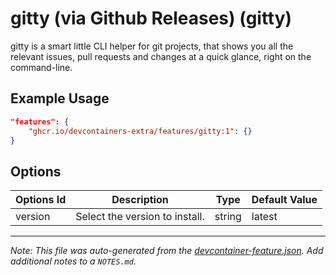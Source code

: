 
# gitty (via Github Releases) (gitty)

gitty is a smart little CLI helper for git projects, that shows you all the relevant issues, pull requests and changes at a quick glance, right on the command-line.

## Example Usage

```json
"features": {
    "ghcr.io/devcontainers-extra/features/gitty:1": {}
}
```

## Options

| Options Id | Description | Type | Default Value |
|-----|-----|-----|-----|
| version | Select the version to install. | string | latest |



---

_Note: This file was auto-generated from the [devcontainer-feature.json](devcontainer-feature.json).  Add additional notes to a `NOTES.md`._
